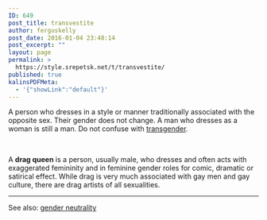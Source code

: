 ```yaml
---
ID: 649
post_title: transvestite
author: ferguskelly
post_date: 2016-01-04 23:48:14
post_excerpt: ""
layout: page
permalink: >
  https://style.srepetsk.net/t/transvestite/
published: true
kalinsPDFMeta:
  - '{"showLink":"default"}'
---
```

A person who dresses in a style or manner traditionally associated with the opposite sex. Their gender does not change. A man who dresses as a woman is still a man. Do not confuse with <a href="https://style.srepetsk.net/t/transgender/">transgender</a>.

&nbsp;

A <strong>drag queen</strong> is a person, usually male, who dresses and often acts with exaggerated femininity and in feminine gender roles for comic, dramatic or satirical effect. While drag is very much associated with gay men and gay culture, there are drag artists of all sexualities.

<hr />

See also: <a href="https://style.srepetsk.net/g/gender-neutrality/">gender neutrality</a>